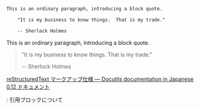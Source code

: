 ~~~ restructuredtext
This is an ordinary paragraph, introducing a block quote.

    "It is my business to know things.  That is my trade."

    -- Sherlock Holmes
~~~

This is an ordinary paragraph, introducing a block quote.

> "It is my business to know things. That is my trade."
>
> -- Sherlock Holmes

<div class="seealso" markdown="1">

[reStructuredText マークアップ仕様 — Docutils documentation in Japanese 0.12 ドキュメント](http://docutils.sphinx-users.jp/docutils/docs/ref/rst/restructuredtext.html#block-quotes)

:   引用ブロックについて

</div>
